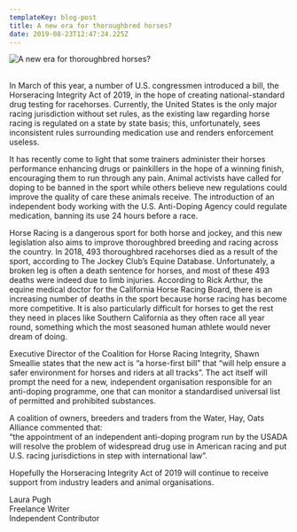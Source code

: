 ```yaml
---
templateKey: blog-post
title: A new era for thoroughbred horses?
date: 2019-08-23T12:47:24.225Z
---
```

![](/img/unnamed-1-.jpg "A new era for thoroughbred horses?")

<!--StartFragment-->

\
In March of this year, a number of U.S. congressmen introduced a bill, the Horseracing Integrity Act of 2019, in the hope of creating national-standard drug testing for racehorses. Currently, the United States is the only major racing jurisdiction without set rules, as the existing law regarding horse racing is regulated on a state by state basis; this, unfortunately, sees inconsistent rules surrounding medication use and renders enforcement useless.

It has recently come to light that some trainers administer their horses performance enhancing drugs or painkillers in the hope of a winning finish, encouraging them to run through any pain. Animal activists have called for doping to be banned in the sport while others believe new regulations could improve the quality of care these animals receive. The introduction of an independent body working with the U.S. Anti-Doping Agency could regulate medication, banning its use 24 hours before a race.

Horse Racing is a dangerous sport for both horse and jockey, and this new legislation also aims to improve thoroughbred breeding and racing across the country. In 2018, 493 thoroughbred racehorses died as a result of the sport, according to The Jockey Club’s Equine Database. Unfortunately, a broken leg is often a death sentence for horses, and most of these 493 deaths were indeed due to limb injuries. According to Rick Arthur, the equine medical doctor for the California Horse Racing Board, there is an increasing number of deaths in the sport because horse racing has become more competitive. It is also particularly difficult for horses to get the rest they need in places like Southern California as they often race all year round, something which the most seasoned human athlete would never dream of doing.

Executive Director of the Coalition for Horse Racing Integrity, Shawn Smeallie states that the new act is “a horse-first bill” that “will help ensure a safer environment for horses and riders at all tracks”. The act itself will prompt the need for a new, independent organisation responsible for an anti-doping programme, one that can monitor a standardised universal list of permitted and prohibited substances.

A coalition of owners, breeders and traders from the Water, Hay, Oats Alliance commented that:\
“the appointment of an independent anti-doping program run by the USADA will resolve the problem of widespread drug use in American racing and put U.S. racing jurisdictions in step with international law”.

Hopefully the Horseracing Integrity Act of 2019 will continue to receive support from industry leaders and animal organisations.

Laura Pugh\
Freelance Writer\
Independent Contributor

<!--EndFragment-->
